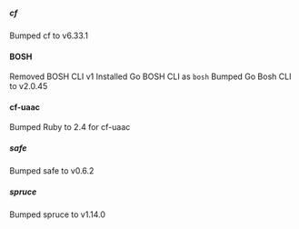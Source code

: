 
##### cf
Bumped cf to v6.33.1

#### BOSH
Removed BOSH CLI v1
Installed Go BOSH CLI as `bosh`
Bumped Go Bosh CLI to v2.0.45

#### cf-uaac
Bumped Ruby to 2.4 for cf-uaac

##### safe
Bumped safe to v0.6.2

##### spruce
Bumped spruce to v1.14.0
